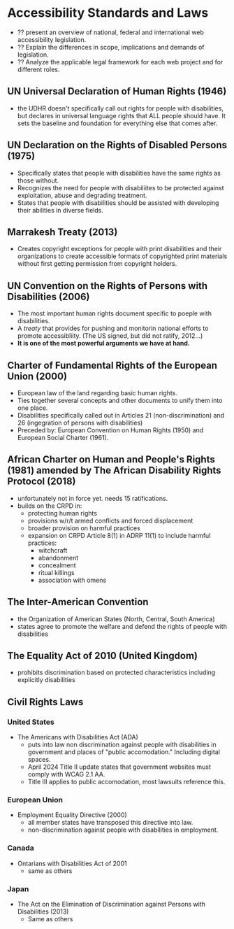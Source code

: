 # Accessibility Standards and Laws

- ?? present an overview of national, federal and international web accessibility legislation.
- ?? Explain the differences in scope, implications and demands of legislation.
- ?? Analyze the applicable legal framework for each web project and for different roles.

## UN Universal Declaration of Human Rights (1946)

- the UDHR doesn't specifically call out rights for people with disabilities, but declares in universal language rights that ALL people should have. It sets the baseline and foundation for everything else that comes after.

## UN Declaration on the Rights of Disabled Persons (1975)

- Specifically states that people with disabilities have the same rights as those without.
- Recognizes the need for people with disabiliites to be protected against exploitation, abuse and degrading treatment.
- States that people with disabilities should be assisted with developing their abilities in diverse fields.

## Marrakesh Treaty (2013)

- Creates copyright exceptions for people with print disabilities and their organizations to create accessible formats of copyrighted print materials without first getting permission from copyright holders.

## UN Convention on the Rights of Persons with Disabilities (2006)

- The most important human rights document specific to poeple with disabilities.
- A *treaty* that provides for pushing and monitorin national efforts to promote accessibliity. (The US signed, but did not ratify, 2012...)
- **It is one of the most powerful arguments we have at hand.**

## Charter of Fundamental Rights of the European Union (2000)

- European law of the land regarding basic human rights.
- Ties together several concepts and other documents to unify them into one place.
- Disabilities specifically called out in Articles 21 (non-discrimination) and 26 (ingegration of persons with disabilities)
- Preceded by: European Convention on Human Rights (1950) and European Social Charter (1961).

## African Charter on Human and People's Rights (1981) amended by The African Disability Rights Protocol (2018)

- unfortunately not in force yet. needs 15 ratifications.
- builds on the CRPD in:
  - protecting human rights
  - provisions w/r/t armed conflicts and forced displacement
  - broader provision on harmful practices
  - expansion on CRPD Article 8(1) in ADRP 11(1) to include harmful practices:
    - witchcraft
    - abandonment
    - concealment
    - ritual killings
    - association with omens

## The Inter-American Convention

- the Organization of American States (North, Central, South America)
- states agree to promote the welfare and defend the rights of people with disabilities

## The Equality Act of 2010 (United Kingdom)

- prohibits discrimination based on protected characteristics including explicitly disabilities

## Civil Rights Laws

### United States

- The Americans with Disabilities Act (ADA)
  - puts into law non discrimination against people with disabilities in government and places of "public accomodation." Including digital spaces.
  - April 2024 Title II update states that government websites must comply with WCAG 2.1 AA.
  - Title III applies to public accomodation, most lawsuits reference this.

### European Union

- Employment Equality Directive (2000)
  - all member states have transposed this directive into law.
  - non-discrimination against people with disabilities in employment.

### Canada

- Ontarians with Disabilities Act of 2001
  - same as others

### Japan

- The Act on the Elimination of Discrimination against Persons with Disabilities (2013)
  - Same as others
